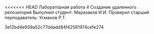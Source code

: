 <<<<<<< HEAD
Лабораторная работа 4
Создание удаленного репозитория 
Выполнил студент: Маразаков И.И.
Проверил старший перподаватель: Усманов Р.Т.

3e12bd4e939a52c77ddadd84f42581974cefe274
